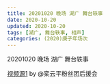 ```yaml
---
title: 20201020 晚场 湖广 舞台轶事 
date: 2020-10-20
updated: 2020-10-20
tags: [湖广, 舞台轶事, 相声]
categories: (2020)庚子年场次
---
```

20201020 晚场 湖广 舞台轶事 



[视频源1](https://weibo.com/6574451359/Jqp7xgjwg) by @栾云平粉丝团后援会

